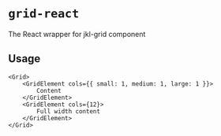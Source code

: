 # `grid-react`

The React wrapper for jkl-grid component

## Usage
```tsx
<Grid>
    <GridElement cols={{ small: 1, medium: 1, large: 1 }}>
        Content
    </GridElement>
    <GridElement cols={12}>
        Full width content
    </GridElement>
</Grid>
```
